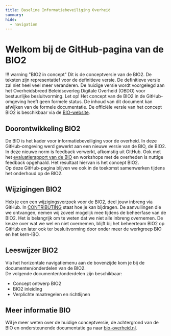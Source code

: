 ```yaml
---
title: Baseline Informatiebeveiliging Overheid
summary: 
hide:
  - navigation
---
```


#  Welkom bij de GitHub-pagina van de BIO2

!!! warning "BIO2 in concept" 
    Dit is de conceptversie van de BIO2. De teksten zijn representatief voor de definitieve versie. De definitieve versie zal niet heel veel meer veranderen. De huidige versie wordt voorgelegd aan het Overheidsbreed Beleidsoverleg Digitale Overheid (OBDO) voor bestuurlijke besluitvorming.
Let op! Het concept van de BIO2 in de GitHub-omgeving heeft geen formele status. De inhoud van dit document kan afwijken van de formele documentatie. De officiële versie van het concept BIO2 is beschikbaar via de [BIO-website](https://www.bio-overheid.nl/category/producten/bio).

## Doorontwikkeling BIO2
De BIO is het kader voor informatiebeveiliging voor de overheid. In deze GitHub-omgeving werd gewerkt aan een nieuwe versie van de BIO, de BIO2.
In deze nieuwe norm is feedback verwerkt, afkomstig uit GitHub. Ook met het [evaluatierapport van de BIO](https://bio-overheid.nl/category/producten/rapport-bio-evaluatie) en workshops met de overheden is nuttige feedback opgehaald. Het resultaat hiervan is het concept BIO2.<br>
Op deze GitHub-pagina blijven we ook in de toekomst samenwerken tijdens het onderhoud op de BIO2.

## Wijzigingen BIO2
Heb je een een wijzigingsverzoek voor de BIO2, deel jouw inbreng via GitHub. In [CONTRIBUTING](https://github.com/MinBZK/Baseline-Informatiebeveiliging-Overheid/blob/main/CONTRIBUTING.md) staat hoe je kan bijdragen.
De aanvullingen die we ontvangen, nemen wij zoveel mogelijk mee tijdens de beheerfase van de BIO2. Het is belangrijk om te weten dat we niet alle inbreng overnemen. De keuze over wat we wel en niet overnemen, blijft bij het beheerteam BIO2 op GitHub en later ook ter besluitvorming door onder meer de werkgroep BIO en het kern-IBO.

## Leeswijzer BIO2
Via het horizontale navigatiemenu aan de bovenzijde kom je bij de documenten/onderdelen van de BIO2.<br>
De volgende documenten/onderdelen zijn beschikbaar:
- Concept ontwerp BIO2
- BIO2 inleiding
- Verplichte maatregelen en richtlijnen

## Meer informatie BIO
Wil je meer weten over de huidige conceptversie, de achtergrond van de BIO en ondersteunende documentatie ga naar [bio-overheid.nl](https://bio-overheid.nl/over-de-bio).
